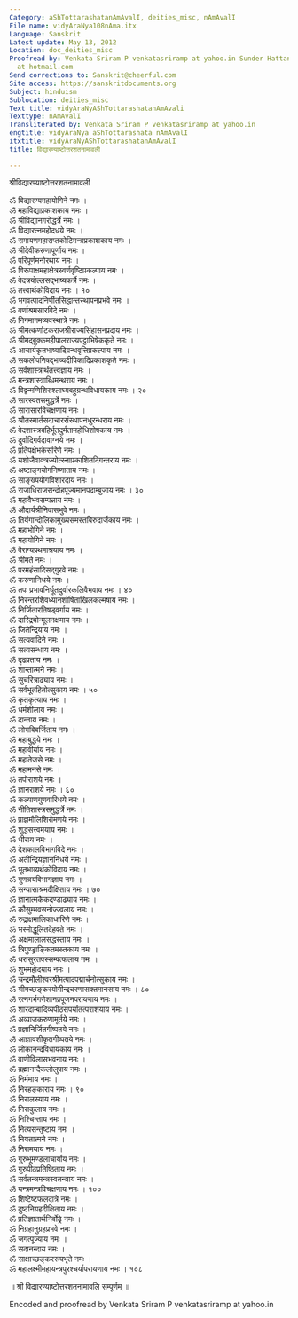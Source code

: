 ```yaml
---
Category: aShTottarashatanAmAvalI, deities_misc, nAmAvalI
File name: vidyAraNya108nAma.itx
Language: Sanskrit
Latest update: May 13, 2012
Location: doc_deities_misc
Proofread by: Venkata Sriram P venkatasriramp at yahoo.in Sunder Hattangadi sunderh
  at hotmail.com
Send corrections to: Sanskrit@cheerful.com
Site access: https://sanskritdocuments.org
Subject: hinduism
Sublocation: deities_misc
Text title: vidyAraNyAShTottarashatanAmAvali
Texttype: nAmAvalI
Transliterated by: Venkata Sriram P venkatasriramp at yahoo.in
engtitle: vidyAraNya aShTottarashata nAmAvalI
itxtitle: vidyAraNyAShTottarashatanAmAvalI
title: विद्यारण्याष्टोत्तरशतनामावली

---
```

  
 श्रीविद्यारण्याष्टोत्तरशतनामावली   
  
ॐ विद्यारण्यमहायोगिने नमः ।  
ॐ महाविद्याप्रकाशकाय नमः ।  
ॐ श्रीविद्यानगरोद्धर्त्रे नमः ।  
ॐ विद्यारत्नमहोदधये नमः ।  
ॐ रामायणमहासप्तकोटिमन्त्रप्रकाशकाय नमः ।  
ॐ श्रीदेवीकरुणापूर्णाय नमः ।  
ॐ परिपूर्णमनोरथाय नमः ।  
ॐ विरूपाक्षमहाक्षेत्रस्वर्णवृष्टिप्रकल्पाय नमः ।  
ॐ वेदत्रयोल्लसद्भाष्यकर्त्रे नमः ।  
ॐ तत्त्वार्थकोविदाय नमः । १०  
ॐ भगवत्पादनिर्णीतसिद्धान्तस्थापनप्रभवे नमः ।  
ॐ वर्णाश्रमसारविदे नमः ।  
ॐ निगमागमव्यवस्थात्रे नमः ।  
ॐ श्रीमत्कर्णाटकराजश्रीराज्यसिंहासनप्रदाय नमः ।  
ॐ श्रीमद्बुक्कमहीपालराज्यपट्टाभिषेककृते नमः ।  
ॐ आचार्यकृतभाष्यादिग्रन्थवृत्तिप्रकल्पाय नमः ।  
ॐ सकलोपनिषद्भाष्यदीपिकादिप्रकाशकृते नमः ।  
ॐ सर्वशास्त्रार्थतत्त्वज्ञाय नमः ।  
ॐ मन्त्रशास्त्राब्धिमन्थराय नमः ।  
ॐ विद्वन्मणिशिरःश्लाघ्यबहुग्रन्थविधायकाय नमः । २०  
ॐ सारस्वतसमुद्धर्त्रे नमः ।  
ॐ सारासारविचक्षणाय नमः ।  
ॐ श्रौतस्मार्तसदाचारसंस्थापनधुरन्धराय नमः ।  
ॐ वेदशास्त्रबहिर्भूतदुर्मतामहोधिशोषकाय नमः ।  
ॐ दुर्वादिगर्वदावाग्नये नमः ।  
ॐ प्रतिपक्षेभकेसरिणे नमः ।  
ॐ यशोजैवाक्त्रज्योत्स्नाप्रकाशितदिगन्तराय नमः ।  
ॐ अष्टाङ्गयोगनिष्णाताय नमः ।  
ॐ साङ्ख्ययोगविशारदाय नमः ।  
ॐ राजाधिराजसन्दोहपूज्यमानपदाम्बुजाय नमः । ३०  
ॐ महावैभवसम्पन्नाय नमः ।  
ॐ औदार्यश्रीनिवासभुवे नमः ।  
ॐ तिर्यगान्दोलिकामुख्यसमस्तबिरुदार्जकाय नमः ।  
ॐ महाभोगिने नमः ।  
ॐ महायोगिने नमः ।  
ॐ वैराग्यप्रथमाश्रयाय नमः ।  
ॐ श्रीमते नमः ।  
ॐ परमहंसादिसद्गुरवे नमः ।  
ॐ करुणानिधये नमः ।  
ॐ तपः प्रभावनिर्धूतदुर्वारकलिवैभवाय नमः । ४०  
ॐ निरन्तरशिवध्यानशोषिताखिलकल्मषाय नमः ।  
ॐ निर्जितारतिषड्वर्गाय नमः ।  
ॐ दारिद्र्योन्मूलनक्षमाय नमः ।  
ॐ जितेन्द्रियाय नमः ।  
ॐ सत्यवादिने नमः ।  
ॐ सत्यसन्धाय नमः ।  
ॐ दृढव्रताय नमः ।  
ॐ शान्तात्मने नमः ।  
ॐ सुचरित्राढ्याय नमः ।  
ॐ सर्वभूतहितोत्सुकाय नमः । ५०  
ॐ कृतकृत्याय नमः ।  
ॐ धर्मशीलाय नमः ।  
ॐ दान्ताय नमः ।  
ॐ लोभविवर्जिताय नमः ।  
ॐ महाबुद्धये नमः ।  
ॐ महावीर्याय नमः ।  
ॐ महातेजसे नमः ।  
ॐ महामनसे नमः ।  
ॐ तपोराशये नमः ।  
ॐ ज्ञानराशये नमः । ६०  
ॐ कल्याणगुणवारिधये नमः ।  
ॐ नीतिशास्त्रसमुद्धर्त्रे नमः ।  
ॐ प्राज्ञमौलिशिरोमणये नमः ।  
ॐ शुद्धसत्त्वमयाय नमः ।  
ॐ धीराय नमः ।  
ॐ देशकालविभागविदे नमः ।  
ॐ अतीन्द्रियज्ञाननिधये नमः ।  
ॐ भूतभाव्यर्थकोविदाय नमः ।  
ॐ गुणत्रयविभागज्ञाय नमः ।  
ॐ सन्यासाश्रमदीक्षिताय नमः । ७०  
ॐ ज्ञानात्मकैकदण्डाढ्याय नमः ।  
ॐ कौसुम्भवसनोज्ज्वलाय नमः ।  
ॐ रुद्राक्षमालिकाधारिणे नमः ।  
ॐ भस्मोद्धूलितदेहवते नमः ।  
ॐ अक्षमालालसद्धस्ताय नमः ।  
ॐ त्रिपुण्ड्राङ्कितमस्तकाय नमः ।  
ॐ धरासुरतपस्सम्पत्फलाय नमः ।  
ॐ शुभमहोदयाय नमः ।  
ॐ चन्द्रमौलीश्वरश्रीमत्पादपद्मार्चनोत्सुकाय नमः ।  
ॐ श्रीमच्छङ्करयोगीन्द्रचरणासक्तमानसाय नमः । ८०  
ॐ रत्नगर्भगणेशानप्रपूजनपरायणाय नमः ।  
ॐ शारदाम्बादिव्यपीठसपर्यातत्पराशयाय नमः ।  
ॐ अव्याजकरुणामूर्तये नमः ।  
ॐ प्रज्ञानिर्जितगीष्पतये नमः ।  
ॐ आज्ञावशीकृतगीष्पतये नमः ।  
ॐ लोकानन्दविधायकाय नमः ।  
ॐ वाणीविलासभवनाय नमः ।  
ॐ ब्रह्मानन्दैकलोलुपाय नमः ।  
ॐ निर्ममाय नमः ।  
ॐ निरहङ्काराय नमः । ९०  
ॐ निरालस्याय नमः ।  
ॐ निराकुलाय नमः ।  
ॐ निश्चिन्ताय नमः ।  
ॐ नित्यसन्तुष्टाय नमः ।  
ॐ नियतात्मने नमः ।  
ॐ निरामयाय नमः ।  
ॐ गुरुभूमण्डलाचार्याय नमः ।  
ॐ गुरुपीठप्रतिष्ठिताय नमः ।  
ॐ सर्वतन्त्रमन्त्रस्वतन्त्राय नमः ।  
ॐ यन्त्रमन्त्रविचक्षणाय नमः । १००  
ॐ शिष्टेष्टफलदात्रे नमः ।  
ॐ दुष्टनिग्रहदीक्षिताय नमः ।  
ॐ प्रतिज्ञातार्थनिर्वोढ्रे नमः ।  
ॐ निग्रहानुग्रहप्रभवे नमः ।  
ॐ जगत्पूज्याय नमः ।  
ॐ सदानन्दाय नमः ।  
ॐ साक्षाच्छङ्कररूपभृते नमः ।  
ॐ महालक्ष्मीमहायन्त्रपुरश्चर्यापरायणाय नमः । १०८  
  
॥ श्री विद्यारण्याष्टोत्तरशतनामावलि सम्पूर्णम् ॥  
  
  
Encoded and proofread by Venkata Sriram P venkatasriramp at yahoo.in   
  
